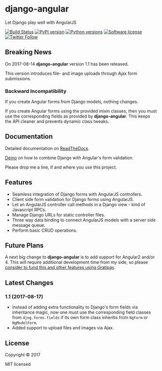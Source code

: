 # django-angular

Let Django play well with AngularJS

[![Build Status](https://travis-ci.org/jrief/django-angular.svg?branch=master)](https://travis-ci.org/jrief/django-angular)
[![PyPI version](https://img.shields.io/pypi/v/django-angular.svg)](https://pypi.python.org/pypi/django-angular)
[![Python versions](https://img.shields.io/pypi/pyversions/django-angular.svg)](https://pypi.python.org/pypi/django-angular)
[![Software license](https://img.shields.io/pypi/l/django-angular.svg)](https://github.com/jrief/django-angular/blob/master/LICENSE-MIT)
[![Twitter Follow](https://img.shields.io/twitter/follow/jacobrief.svg?style=social&label=Jacob+Rief)](https://twitter.com/jacobrief)

## Breaking News

On 2017-08-14 **django-angular** version 1.1 has been released.

This version introduces file- and image uploads through Ajax form submissions.

### Backward Incompatibility

If you create Angular forms from Django models, nothing changes.

If you create Angular forms using the provided mixin classes, then you must use the corresponding
fields as provided by **django-angular**. This keeps the API cleaner and prevents dynamic class 
tweaks.

## Documentation

Detailed documentation on [ReadTheDocs](http://django-angular.readthedocs.org/en/latest/).

[Demo](http://django-angular.awesto.com/form_validation/) on how to combine Django with Angular's form validation.

Please drop me a line, if and where you use this project.


## Features

* Seamless integration of Django forms with AngularJS controllers.
* Client side form validation for Django forms using AngularJS.
* Let an AngularJS controller call methods in a Django view - kind of Javascript RPCs.
* Manage Django URLs for static controller files.
* Three way data binding to connect AngularJS models with a server side message queue.
* Perform basic CRUD operations.

## Future Plans
A next big change to **django-angular** is to add support for Angular2 and/or 4. This will
require additional development time from my side, so please
[consider to fund this and other features using Gratipay](https://gratipay.com/django-angular/).


## Latest Changes

### 1.1 (2017-08-17)

* Instead of adding extra functionality to Django's form fields via inheritance magic, now one must
  use the corresponding field classes from ``djng.forms.fields`` if its own form class inheritis
  from ``NgForm`` or ``NgModelForm``.
* Added support to upload files and images via Ajax.


## License

Copyright &copy; 2017

MIT licensed
